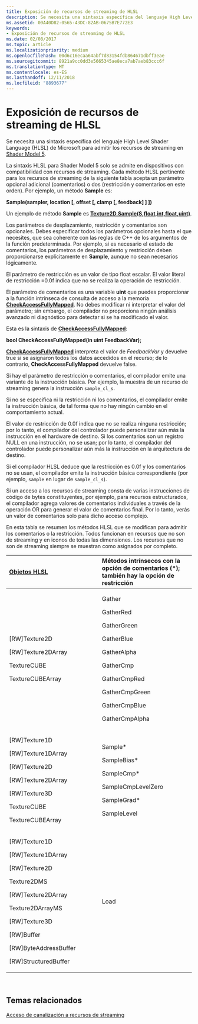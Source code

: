```yaml
---
title: Exposición de recursos de streaming de HLSL
description: Se necesita una sintaxis específica del lenguaje High Level Shader Language (HLSL) de Microsoft para admitir los recursos de streaming en Shader Model 5.
ms.assetid: 00A40D82-0565-43DC-82AB-0675B7E772E3
keywords:
- Exposición de recursos de streaming de HLSL
ms.date: 02/08/2017
ms.topic: article
ms.localizationpriority: medium
ms.openlocfilehash: 00d6c16ecaa64abf7d83154fdb864671dbff3eae
ms.sourcegitcommit: 8921a9cc0dd3e5665345ae8eca7ab7aeb83ccc6f
ms.translationtype: MT
ms.contentlocale: es-ES
ms.lasthandoff: 12/11/2018
ms.locfileid: "8893677"
---
```

# <a name="hlsl-streaming-resources-exposure"></a>Exposición de recursos de streaming de HLSL


Se necesita una sintaxis específica del lenguaje High Level Shader Language (HLSL) de Microsoft para admitir los recursos de streaming en [Shader Model 5](https://msdn.microsoft.com/library/windows/desktop/ff471356).

La sintaxis HLSL para Shader Model 5 solo se admite en dispositivos con compatibilidad con recursos de streaming. Cada método HLSL pertinente para los recursos de streaming de la siguiente tabla acepta un parámetro opcional adicional (comentarios) o dos (restricción y comentarios en este orden). Por ejemplo, un método **Sample** es:

**Sample(sampler, location \[, offset \[, clamp \[, feedback\] \] \])**

Un ejemplo de método **Sample** es [**Texture2D.Sample(S,float,int,float,uint)**](https://msdn.microsoft.com/library/windows/desktop/dn393787).

Los parámetros de desplazamiento, restricción y comentarios son opcionales. Debes especificar todos los parámetros opcionales hasta el que necesites, que sea coherente con las reglas de C++ de los argumentos de la función predeterminada. Por ejemplo, si es necesario el estado de comentarios, los parámetros de desplazamiento y restricción deben proporcionarse explícitamente en **Sample**, aunque no sean necesarios lógicamente.

El parámetro de restricción es un valor de tipo float escalar. El valor literal de restricción =0.0f indica que no se realiza la operación de restricción.

El parámetro de comentarios es una variable **uint** que puedes proporcionar a la función intrínseca de consulta de acceso a la memoria [**CheckAccessFullyMapped**](https://msdn.microsoft.com/library/windows/desktop/dn292083). No debes modificar ni interpretar el valor del parámetro; sin embargo, el compilador no proporciona ningún análisis avanzado ni diagnóstico para detectar si se ha modificado el valor.

Esta es la sintaxis de [**CheckAccessFullyMapped**](https://msdn.microsoft.com/library/windows/desktop/dn292083):

**bool CheckAccessFullyMapped(in uint FeedbackVar);**

[**CheckAccessFullyMapped**](https://msdn.microsoft.com/library/windows/desktop/dn292083) interpreta el valor de *FeedbackVar* y devuelve true si se asignaron todos los datos accedidos en el recurso; de lo contrario, **CheckAccessFullyMapped** devuelve false.

Si hay el parámetro de restricción o comentarios, el compilador emite una variante de la instrucción básica. Por ejemplo, la muestra de un recurso de streaming genera la instrucción `sample_cl_s`.

Si no se especifica ni la restricción ni los comentarios, el compilador emite la instrucción básica, de tal forma que no hay ningún cambio en el comportamiento actual.

El valor de restricción de 0.0f indica que no se realiza ninguna restricción; por lo tanto, el compilador del controlador puede personalizar aún más la instrucción en el hardware de destino. Si los comentarios son un registro NULL en una instrucción, no se usan; por lo tanto, el compilador del controlador puede personalizar aún más la instrucción en la arquitectura de destino.

Si el compilador HLSL deduce que la restricción es 0.0f y los comentarios no se usan, el compilador emite la instrucción básica correspondiente (por ejemplo, `sample` en lugar de `sample_cl_s`).

Si un acceso a los recursos de streaming consta de varias instrucciones de código de bytes constituyentes, por ejemplo, para recursos estructurados, el compilador agrega valores de comentarios individuales a través de la operación OR para generar el valor de comentarios final. Por lo tanto, verás un valor de comentarios solo para dicho acceso complejo.

En esta tabla se resumen los métodos HLSL que se modifican para admitir los comentarios o la restricción. Todos funcionan en recursos que no son de streaming y en iconos de todas las dimensiones. Los recursos que no son de streaming siempre se muestran como asignados por completo.

<table>
<colgroup>
<col width="50%" />
<col width="50%" />
</colgroup>
<thead>
<tr class="header">
<th align="left"><a href="https://msdn.microsoft.com/library/windows/desktop/ff471359">Objetos HLSL</a> </th>
<th align="left">Métodos intrínsecos con la opción de comentarios (*); también hay la opción de restricción</th>
</tr>
</thead>
<tbody>
<tr class="odd">
<td align="left"><p>[RW]Texture2D</p>
<p>[RW]Texture2DArray</p>
<p>TextureCUBE</p>
<p>TextureCUBEArray</p></td>
<td align="left"><p>Gather</p>
<p>GatherRed</p>
<p>GatherGreen</p>
<p>GatherBlue</p>
<p>GatherAlpha</p>
<p>GatherCmp</p>
<p>GatherCmpRed</p>
<p>GatherCmpGreen</p>
<p>GatherCmpBlue</p>
<p>GatherCmpAlpha</p></td>
</tr>
<tr class="even">
<td align="left"><p>[RW]Texture1D</p>
<p>[RW]Texture1DArray</p>
<p>[RW]Texture2D</p>
<p>[RW]Texture2DArray</p>
<p>[RW]Texture3D</p>
<p>TextureCUBE</p>
<p>TextureCUBEArray</p></td>
<td align="left"><p>Sample*</p>
<p>SampleBias*</p>
<p>SampleCmp*</p>
<p>SampleCmpLevelZero</p>
<p>SampleGrad*</p>
<p>SampleLevel</p></td>
</tr>
<tr class="odd">
<td align="left"><p>[RW]Texture1D</p>
<p>[RW]Texture1DArray</p>
<p>[RW]Texture2D</p>
<p>Texture2DMS</p>
<p>[RW]Texture2DArray</p>
<p>Texture2DArrayMS</p>
<p>[RW]Texture3D</p>
<p>[RW]Buffer</p>
<p>[RW]ByteAddressBuffer</p>
<p>[RW]StructuredBuffer</p></td>
<td align="left">Load</td>
</tr>
</tbody>
</table>

 

## <a name="span-idrelated-topicsspanrelated-topics"></a><span id="related-topics"></span>Temas relacionados


[Acceso de canalización a recursos de streaming](pipeline-access-to-streaming-resources.md)

 

 




